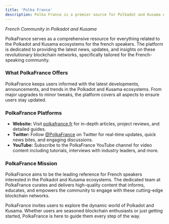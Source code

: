 ```yaml
---
title: 'Polka France'
description: Polka France is a premier source for Polkadot and Kusama news, updates, projects tailored for French speakers.
---
```


*French Community in Polkadot and Kusama*

PolkaFrance serves as a comprehensive resource for everything related to the Polkadot and Kusama ecosystems for the french speakers. The platform is dedicated to providing the latest news, updates, and insights on these revolutionary blockchain networks, specifically tailored for the French-speaking community.

### What PolkaFrance Offers
PolkaFrance keeps users informed with the latest developments, announcements, and trends in the Polkadot and Kusama ecosystems. From major upgrades to minor tweaks, the platform covers all aspects to ensure users stay updated.

### PolkaFrance Platforms
- **Website:** Visit [polkafrance.fr](http://polkafrance.fr) for in-depth articles, project reviews, and detailed guides.
- **Twitter:** Follow [@PolkaFrance](https://twitter.com/PolkaFrance) on Twitter for real-time updates, quick news bites, and engaging discussions.
- **YouTube:** Subscribe to the PolkaFrance YouTube channel for video content including tutorials, interviews with industry leaders, and more.

### PolkaFrance Mission

PolkaFrance aims to be the leading reference for French speakers interested in the Polkadot and Kusama ecosystems. The dedicated team at PolkaFrance curates and delivers high-quality content that informs, educates, and empowers the community to engage with these cutting-edge blockchain networks.

PolkaFrance invites users to explore the dynamic world of Polkadot and Kusama. Whether users are seasoned blockchain enthusiasts or just getting started, PolkaFrance is here to guide them every step of the way.

